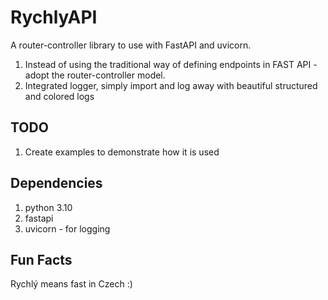 # RychlyAPI

A router-controller library to use with FastAPI and uvicorn.   

1. Instead of using the traditional way of defining endpoints in FAST API - adopt the router-controller model.    
2. Integrated logger, simply import and log away with beautiful structured and colored logs

## TODO

1. Create examples to demonstrate how it is used

## Dependencies
1. python 3.10 
2. fastapi
3. uvicorn - for logging

## Fun Facts

Rychlý means fast in Czech :)

